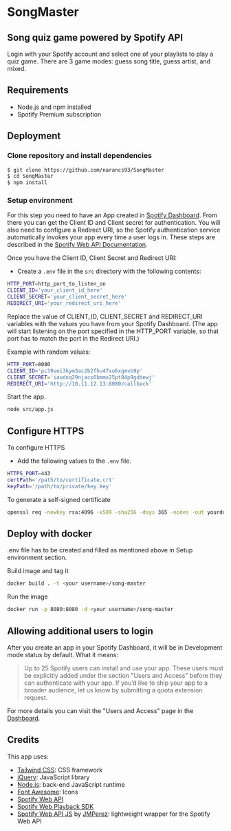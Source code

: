 # SongMaster
##  Song quiz game powered by Spotify API
Login with your Spotify account and select one of your playlists to play a quiz game. There are 3 game modes: guess song title, guess artist, and mixed.
## Requirements
* Node.js and npm installed
* Spotify Premium subscription

## Deployment
### Clone repository and install dependencies
```sh
$ git clone https://github.com/narancs93/SongMaster
$ cd SongMaster
$ npm install
```
### Setup environment
For this step you need to have an App created in [Spotify Dashboard](https://developer.spotify.com/dashboard). From there you can get the Client ID and Client secret for authentication. You will also need to configure a Redirect URI, so the Spotify authentication service automatically invokes your app every time a user logs in. These steps are described in the [Spotify Web API Documentation](https://developer.spotify.com/documentation/general/guides/authorization/app-settings/).

Once you have the Client ID, Client Secret and Redirect URI:
* Create a ```.env``` file in the ```src``` directory with the following contents:

```sh
HTTP_PORT=http_port_to_listen_on
CLIENT_ID='your_client_id_here'
CLIENT_SECRET='your_client_secret_here'
REDIRECT_URI='your_redirect_uri_here'
```
Replace the value of CLIENT_ID, CLIENT_SECRET and REDIRECT_URI variables with the values you have from your Spotify Dashboard. (The app will start listening on the port specified in the HTTP_PORT variable, so that port has to match the port in the Redirect URI.)

Example with random values:
```sh
HTTP_PORT=8080
CLIENT_ID='pc39vei3kym3ac2b2fhu47xu6xgmvb9p'
CLIENT_SECRET='iaudnq29njacx6bmmx25pt84p9gddewj'
REDIRECT_URI='http://10.11.12.13:8080/callback'
```

Start the app.

```sh
node src/app.js
```


## Configure HTTPS

To configure HTTPS
* Add the following values to the ```.env``` file.

```sh
HTTPS_PORT=443
certPath='/path/to/certificate.crt'
keyPath='/path/to/private/key.key'
```

To generate a self-signed certificate

```sh
openssl req -newkey rsa:4096 -x509 -sha256 -days 365 -nodes -out yourdomain.crt -keyout yourdomain.key
```

## Deploy with docker

.env file has to be created and filled as mentioned above in Setup environment section.

Build image and tag it

```sh
docker build . -t <your username>/song-master
```

Run the image

```sh
docker run -p 8080:8080 -d <your username>/song-master
```



## Allowing additional users to login

After you create an app in your Spotify Dashboard, it will be in Development mode status by default. What it means:
> Up to 25 Spotify users can install and use your app. These users must be explicitly added under the section "Users and Access" before they can authenticate with your app. If you’d like to ship your app to a broader audience, let us know by submitting a quota extension request.

For more details you can visit the "Users and Access" page in the [Dashboard](https://developer.spotify.com/dashboard).

## Credits

This app uses:
- [Tailwind CSS](https://tailwindcss.com/): CSS framework
- [jQuery](https://jquery.com/): JavaScript library
- [Node.js](https://nodejs.org/): back-end JavaScript runtime
- [Font Awesome](https://fontawesome.com/): Icons
- [Spotify Web API](https://developer.spotify.com/documentation/web-api/)
- [Spotify Web Playback SDK](https://developer.spotify.com/documentation/web-playback-sdk/)
- [Spotify Web API JS](https://github.com/JMPerez/spotify-web-api-js) by [JMPerez](https://github.com/JMPerez): lightweight wrapper for the Spotify Web API
